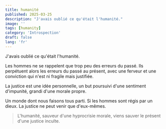 ```yaml
---
title: humanité
published: 2025-03-25
description: "J'avais oublié ce qu'était l'humanité."
image: ''
tags: [humanity]
category: 'Introspection'
draft: false 
lang: 'fr'
---
```


J'avais oublié ce qu'était l'humanité.

Les hommes ne se rappelent que trop peu des erreurs du passé.
Ils perpétuent alors les erreurs du passé au présent, avec une ferveur et une conviction qui n'est ni fragile mais justifiée.

La justice est une idée personnelle, un but poursuivi d'une sentiment d'impunité, grandi d'une morale propre.

Un monde dont nous faisons tous parti. Si les hommes sont régis par un dieux. La justice ne peut venir que d'eux-mêmes.

> L'humanité, sauveur d'une hyprocrisie morale, viens sauver le présent d'une justice inculte.